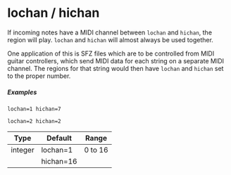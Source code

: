 ---
---
# lochan / hichan

If incoming notes have a MIDI channel between `lochan` and `hichan`, the region
will play. `lochan` and `hichan` will almost always be used together.

One application of this is SFZ files which are to be controlled from MIDI guitar
controllers, which send MIDI data for each string on a separate MIDI channel.
The regions for that string would then have `lochan` and `hichan` set to the
proper number.

##### Examples

```
lochan=1 hichan=7

lochan=2 hichan=2
```

| Type    | Default   | Range     |
| ---     | ---       | ---       |
| integer | lochan=1  | 0 to 16   |
|         | hichan=16 |           |

